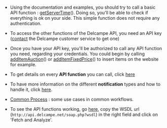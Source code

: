   * Using the documentation and examples, you should try to call a basic API function : [getServerTime](getServerTime.md)(). Doing so, you'll be able to check if everything is ok on your side. This simple function does not require any authentication.

  * To access the other functions of the Delcampe API, you need an API key ([contact](Contact#Contact_Delcampe.md) the Delcampe customer service to get one)

  * Once you have your API key, you'll be authorized to call any API function you need, regarding your credentials. You could begin by calling [addItemAuction](addItemAuction.md)() or [addItemFixedPrice](addItemFixedPrice.md)() to insert items on the website for example.

  * To get details on every **API function** you can call, click [here](ApiFunctions.md)

  * To have more information on the different **notification** types and how to handle it, click [here](Notifications.md).

  * [Common Process](CommonProcess.md) : some use cases in common workflows.

  * To see the API functions working, go [here](http://www.validwsdl.com/), copy the WSDL url (`http://api.delcampe.net/soap.php?wsdl`) in the right field and click on 'Fetch and Analyze'.